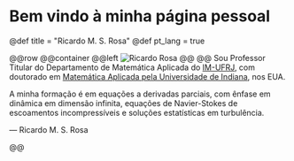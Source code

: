 # Bem vindo à minha página pessoal

@def title = "Ricardo M. S. Rosa"
@def pt_lang = true

@@row
@@container
@@left ![Ricardo Rosa](/pages/img/rrosamontealban_square_small.jpg) @@
@@
Sou Professor Titular do Departamento de Matemática Aplicada do [IM-UFRJ](www.im.ufrj.br), com doutorado em [Matemática Aplicada pela Universidade de Indiana](https://math.indiana.edu), nos EUA.

A minha formação é em equações a derivadas parciais, com ênfase em dinâmica em dimensão infinita, equações de Navier-Stokes de escoamentos incompressíveis e soluções estatísticas em turbulência.

&mdash; Ricardo M. S. Rosa
<!-- ~~~
<div style="clear: both"></div>
~~~ -->
@@
